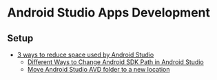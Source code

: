 # Android Studio Apps Development  

## Setup

* [3 ways to reduce space used by Android Studio](https://www.littlecpu.com/android-studio-c-drive)  
  * [Different Ways to Change Android SDK Path in Android Studio](https://www.geeksforgeeks.org/different-ways-to-change-android-sdk-path-in-android-studio/)  
  * [Move Android Studio AVD folder to a new location
](https://www.mysysadmintips.com/windows/clients/761-move-android-studio-avd-folder-to-a-new-location)  
